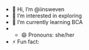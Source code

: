 - 👋 Hi, I’m @iinsweven
- 👀 I’m interested in exploring
- 🌱 I’m currently learning BCA
- - 😄 Pronouns: she/her
- ⚡ Fun fact: 

<!---
iinsweven/iinsweven is a ✨ special ✨ repository because its `README.md` (this file) appears on your GitHub profile.
You can click the Preview link to take a look at your changes.
--->

